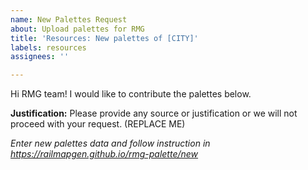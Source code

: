 ```yaml
---
name: New Palettes Request
about: Upload palettes for RMG
title: 'Resources: New palettes of [CITY]'
labels: resources
assignees: ''

---
```


Hi RMG team! I would like to contribute the palettes below.

**Justification:** Please provide any source or justification or we will not proceed with your request. (REPLACE ME)

_Enter new palettes data and follow instruction in https://railmapgen.github.io/rmg-palette/new_
